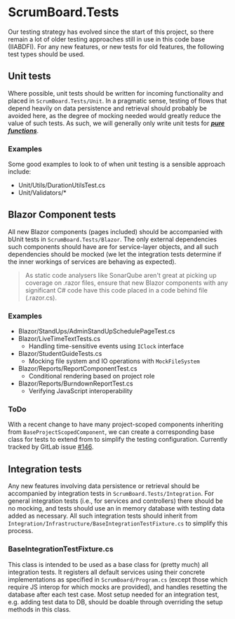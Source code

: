# ScrumBoard.Tests

Our testing strategy has evolved since the start of this project, so there remain a lot of older testing approaches still in use in this code base (IIABDFI). For any new features, or new tests for old features, the following test types should be used.

## Unit tests

Where possible, unit tests should be written for incoming functionality and placed in `ScrumBoard.Tests/Unit`. In a pragmatic sense, testing of flows that depend heavily on data persistence and retrieval should probably be avoided here, as the degree of mocking needed would greatly reduce the value of such tests. As such, we will generally only write unit tests for [***pure functions***](https://functionalprogrammingcsharp.com/pure-functions). 

### Examples

Some good examples to look to of when unit testing is a sensible approach include:

- Unit/Utils/DurationUtilsTest.cs
- Unit/Validators/*

## Blazor Component tests

All new Blazor components (pages included) should be accompanied with bUnit tests in `ScrumBoard.Tests/Blazor`. The only external dependencies such components should have are for service-layer objects, and all such dependencies should be mocked (we let the integration tests determine if the inner workings of services are behaving as expected). 

> As static code analysers like SonarQube aren't great at picking up coverage on .razor files, ensure that new Blazor components with any significant C# code have this code placed in a code behind file (.razor.cs).

### Examples

- Blazor/StandUps/AdminStandUpSchedulePageTest.cs
- Blazor/LiveTimeTextTests.cs
  - Handling time-sensitive events using `IClock` interface
- Blazor/StudentGuideTests.cs
  - Mocking file system and IO operations with `MockFileSystem`
- Blazor/Reports/ReportComponentTest.cs
  - Conditional rendering based on project role
- Blazor/Reports/BurndownReportTest.cs
  - Verifying JavaScript interoperability

### ToDo

With a recent change to have many project-scoped components inheriting from `BaseProjectScopedComponent`, we can create a corresponding base class for tests to extend from to simplify the testing configuration. Currently tracked by GitLab issue [#146](https://eng-git.canterbury.ac.nz/se-projects/lens-group/lens-resurrected/-/work_items/146).

## Integration tests

Any new features involving data persistence or retrieval should be accompanied by integration tests in `ScrumBoard.Tests/Integration`. For general integration tests (i.e., for services and controllers) there should be no mocking, and tests should use an in memory database with testing data added as necessary. All such integration tests should inherit from `Integration/Infrastructure/BaseIntegrationTestFixture.cs` to simplify this process. 

### BaseIntegrationTestFixture.cs

This class is intended to be used as a base class for (pretty much) all integration tests. It registers all default services using their concrete implementations as specified in `ScrumBoard/Program.cs` (except those which require JS interop for which mocks are provided), and handles resetting the database after each test case. Most setup needed for an integration test, e.g. adding test data to DB, should be doable through overriding the setup methods in this class.